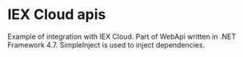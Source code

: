 # IEX Cloud apis

Example of integration with IEX Cloud. Part of WebApi written in .NET Framework 4.7. SimpleInject is used to inject dependencies.
